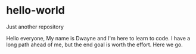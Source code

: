 # hello-world
Just another repository

Hello everyone, 
My name is Dwayne and I'm here to learn to code. I have a long path ahead of me, but the end goal is worth the effort. Here we go.
